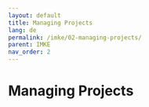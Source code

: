 ```yaml
---
layout: default
title: Managing Projects
lang: de
permalink: /imke/02-managing-projects/
parent: IMKE
nav_order: 2
---
```


# Managing Projects

